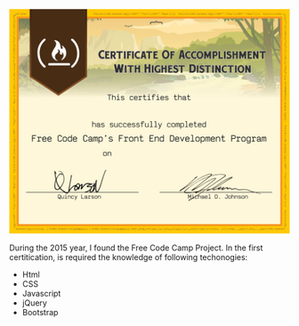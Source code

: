 <img class="img-responsive" src="/images/certifications/fcc-front-end.jpg" alt="">

<p>During the 2015 year, I found the Free Code Camp Project. In the first certitication, is required the knowledge of following techonogies:</p>

<ul>
  <li>Html</li>
  <li>CSS</li>
  <li>Javascript</li>
  <li>jQuery</li>
  <li>Bootstrap</li>
</ul>